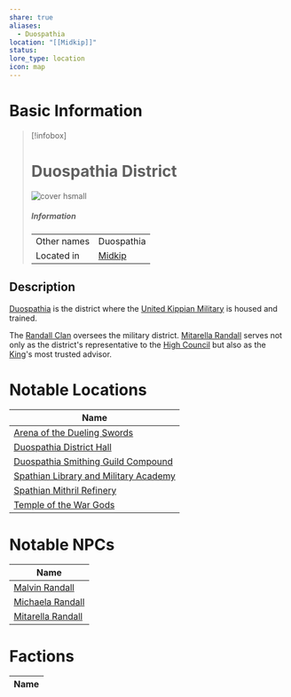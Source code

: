 ```yaml
---
share: true
aliases:
  - Duospathia
location: "[[Midkip]]"
status: 
lore_type: location
icon: map
---
```

# Basic Information
> [!infobox]
> # Duospathia District
> ![cover hsmall](insertimage.png)
> ##### Information
> |   |  |
> | ---- | ---- |
> | Other names | Duospathia|
> | Located in | [Midkip](../Settlements/Midkip.md)|
## Description
[Duospathia](Duospathia%20District.md) is the district where the [United Kippian Military](../../Factions/United%20Kippian%20Military.md) is housed and trained. 

The [Randall Clan](../../../Randall%20Clan.md) oversees the military district. [Mitarella Randall](../../../Mitarella%20Randall.md) serves not only as the district's representative to the [High Council](../../Factions/The%20High%20Council%20of%20Midkip.md) but also as the [King](../../../Riordan%20Kyp.md)'s most trusted advisor.
# Notable Locations
| Name                                                                                                    |
| ------------------------------------------------------------------------------------------------------- |
| [Arena of the Dueling Swords](../Buildings/Arena%20of%20the%20Dueling%20Swords.md)                     |
| [Duospathia District Hall](../Buildings/Duospathia%20District%20Hall.md)                           |
| [Duospathia Smithing Guild Compound](../Buildings/Duospathia%20Smithing%20Guild%20Compound.md)       |
| [Spathian Library and Military Academy](../Buildings/Spathian%20Library%20and%20Military%20Academy.md) |
| [Spathian Mithril Refinery](../Buildings/Spathian%20Mithril%20Refinery.md)                         |
| [Temple of the War Gods](../Buildings/Temple%20of%20the%20War%20Gods.md)                               |

# Notable NPCs
| Name                                             |
| ------------------------------------------------ |
| [Malvin Randall](../../NPCs/Malvin%20Randall.md)       |
| [Michaela Randall](../../../Michaela%20Randall.md)   |
| [Mitarella Randall](../../../Mitarella%20Randall.md) |

# Factions
| Name |
| ---- |

